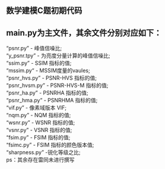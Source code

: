 数学建模C题初期代码
------
main.py为主文件，其余文件分别对应如下：<br>
-----
“psnr.py” - 峰值信噪比;<br>
“y_psnr.tpy” - 为亮度分量计算的峰值信噪比;<br>
“ssim.py” - SSIM 指标的值;<br>
“mssim.py“ - MSSIM度量的vaules;<br>
“psnr_hvs.py” - PSNR-HVS 指标的值;<br>
“psnr_hvsm.py” - PSNR-HVS-M 指标的值;<br>
“psnr_ha.py” - PSNRHA 指标的值;<br>
“psnr_hma.py” - PSNRHMA 指标的值;<br>
“vif.py” - 像素域版本 VIF;<br>
“nqm.py” - NQM 指标的值;<br>
“wsnr.py” - WSNR 指标的值;<br>
“vsnr.py” - VSNR 指标的值;<br>
“fsim.py” - FSIM 指标的值;<br>
“fsimc.py” - FSIM 指标的颜色版本值;<br>
“sharpness.py” -锐化等级之比;<br>
ps：其余存在雷同未进行撰写<br>
